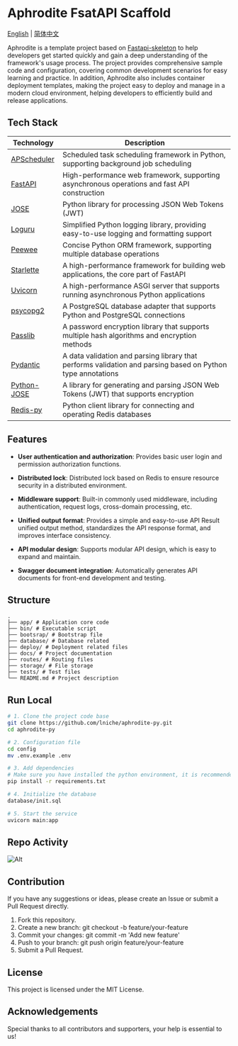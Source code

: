 # Aphrodite FsatAPI Scaffold

[English](README.md) | [简体中文](README-zh.md)

Aphrodite is a template project based on [Fastapi-skeleton](https://github.com/kaxiluo/fastapi-skeleton) to help developers get started quickly and gain a deep understanding of the framework's usage process. The project provides comprehensive sample code and configuration, covering common development scenarios for easy learning and practice. In addition, Aphrodite also includes container deployment templates, making the project easy to deploy and manage in a modern cloud environment, helping developers to efficiently build and release applications.

## Tech Stack

| Technology                                             | Description                                                                                                 |
| ------------------------------------------------------ | ----------------------------------------------------------------------------------------------------------- |
| [APScheduler](https://github.com/agronholm/APScheduer) | Scheduled task scheduling framework in Python, supporting background job scheduling                         |
| [FastAPI](https://fastapi.tiangolo.com/)               | High-performance web framework, supporting asynchronous operations and fast API construction                |
| [JOSE](https://github.com/python-jose/jose)            | Python library for processing JSON Web Tokens (JWT)                                                         |
| [Loguru](https://github.com/Delgan/loguru)             | Simplified Python logging library, providing easy-to-use logging and formatting support                     |
| [Peewee](http://docs.peewee-orm.com/en/latest/)        | Concise Python ORM framework, supporting multiple database operations                                       |
| [Starlette](https://www.starlette.io/)                 | A high-performance framework for building web applications, the core part of FastAPI                        |
| [Uvicorn](https://www.uvicorn.org/)                    | A high-performance ASGI server that supports running asynchronous Python applications                       |
| [psycopg2](https://github.com/psycopg/psycopg2)        | A PostgreSQL database adapter that supports Python and PostgreSQL connections                               |
| [Passlib](https://passlib.readthedocs.io/en/stable/)   | A password encryption library that supports multiple hash algorithms and encryption methods                 |
| [Pydantic](https://pydantic-docs.helpmanual.io/)       | A data validation and parsing library that performs validation and parsing based on Python type annotations |
| [Python-JOSE](https://github.com/mpdavis/python-jose)  | A library for generating and parsing JSON Web Tokens (JWT) that supports encryption                         |
| [Redis-py](https://github.com/andymccurdy/redis-py)    | Python client library for connecting and operating Redis databases                                          |

## Features

- **User authentication and authorization**: Provides basic user login and permission authorization functions.

- **Distributed lock**: Distributed lock based on Redis to ensure resource security in a distributed environment.

- **Middleware support**: Built-in commonly used middleware, including authentication, request logs, cross-domain processing, etc.

- **Unified output format**: Provides a simple and easy-to-use API Result unified output method, standardizes the API response format, and improves interface consistency.

- **API modular design**: Supports modular API design, which is easy to expand and maintain.

- **Swagger document integration**: Automatically generates API documents for front-end development and testing.

## Structure

```
.
├── app/ # Application core code
├── bin/ # Executable script
├── bootsrap/ # Bootstrap file
├── database/ # Database related
├── deploy/ # Deployment related files
├── docs/ # Project documentation
├── routes/ # Routing files
├── storage/ # File storage
├── tests/ # Test files
└── README.md # Project description
```

## Run Local

```bash
# 1. Clone the project code base
git clone https://github.com/lniche/aphrodite-py.git
cd aphrodite-py

# 2. Configuration file
cd config
mv .env.example .env

# 3. Add dependencies
# Make sure you have installed the python environment, it is recommended to use conda
pip install -r requirements.txt

# 4. Initialize the database
database/init.sql

# 5. Start the service
uvicorn main:app
```

## Repo Activity

![Alt](https://repobeats.axiom.co/api/embed/57c3b523ffb088038484a6b3883890a2615b3fa5.svg "Repobeats analytics image")

## Contribution

If you have any suggestions or ideas, please create an Issue or submit a Pull Request directly.

1. Fork this repository.
2. Create a new branch: git checkout -b feature/your-feature
3. Commit your changes: git commit -m 'Add new feature'
4. Push to your branch: git push origin feature/your-feature
5. Submit a Pull Request.

## License

This project is licensed under the MIT License.

## Acknowledgements

Special thanks to all contributors and supporters, your help is essential to us!

